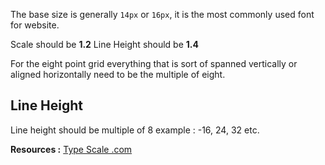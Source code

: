 

The base size is generally `14px` or `16px`, it is the most commonly used font for website.

Scale should be **1.2** 
Line Height should be **1.4**

For the eight point grid everything that is sort of spanned vertically or aligned horizontally need to be the multiple of eight.



## Line Height 
Line height should be multiple of 8 example : -16, 24, 32 etc.







**Resources :** 
[Type Scale .com](https://typescale.com/)
